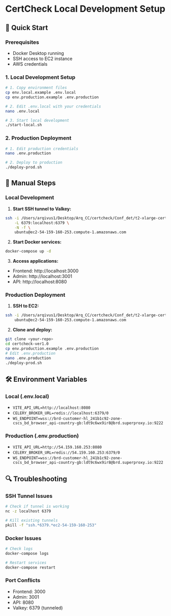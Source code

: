 # CertCheck Local Development Setup

## 🚀 Quick Start

### Prerequisites
- Docker Desktop running
- SSH access to EC2 instance
- AWS credentials

### 1. Local Development Setup

```bash
# 1. Copy environment files
cp env.local.example .env.local
cp env.production.example .env.production

# 2. Edit .env.local with your credentials
nano .env.local

# 3. Start local development
./start-local.sh
```

### 2. Production Deployment

```bash
# 1. Edit production credentials
nano .env.production

# 2. Deploy to production
./deploy-prod.sh
```

## 🔧 Manual Steps

### Local Development

1. **Start SSH tunnel to Valkey:**
```bash
ssh -i /Users/arqivus1/Desktop/Arq_CC/certcheck/Conf_det/t2-xlarge-certcheck.pem \
    -L 6379:localhost:6379 \
    -N -f \
    ubuntu@ec2-54-159-160-253.compute-1.amazonaws.com
```

2. **Start Docker services:**
```bash
docker-compose up -d
```

3. **Access applications:**
- Frontend: http://localhost:3000
- Admin: http://localhost:3001
- API: http://localhost:8080

### Production Deployment

1. **SSH to EC2:**
```bash
ssh -i /Users/arqivus1/Desktop/Arq_CC/certcheck/Conf_det/t2-xlarge-certcheck.pem \
    ubuntu@ec2-54-159-160-253.compute-1.amazonaws.com
```

2. **Clone and deploy:**
```bash
git clone <your-repo>
cd certcheck-ver1.0
cp env.production.example .env.production
# Edit .env.production
nano .env.production
./deploy-prod.sh
```

## 🛠️ Environment Variables

### Local (.env.local)
- `VITE_API_URL=http://localhost:8080`
- `CELERY_BROKER_URL=redis://localhost:6379/0`
- `WS_ENDPOINT=wss://brd-customer-hl_241b1c92-zone-cscs_bd_browser_api-country-gb:ldt9c6wx9ir8@brd.superproxy.io:9222`

### Production (.env.production)
- `VITE_API_URL=http://54.159.160.253:8080`
- `CELERY_BROKER_URL=redis://54.159.160.253:6379/0`
- `WS_ENDPOINT=wss://brd-customer-hl_241b1c92-zone-cscs_bd_browser_api-country-gb:ldt9c6wx9ir8@brd.superproxy.io:9222`

## 🔍 Troubleshooting

### SSH Tunnel Issues
```bash
# Check if tunnel is working
nc -z localhost 6379

# Kill existing tunnels
pkill -f "ssh.*6379.*ec2-54-159-160-253"
```

### Docker Issues
```bash
# Check logs
docker-compose logs

# Restart services
docker-compose restart
```

### Port Conflicts
- Frontend: 3000
- Admin: 3001
- API: 8080
- Valkey: 6379 (tunneled)
